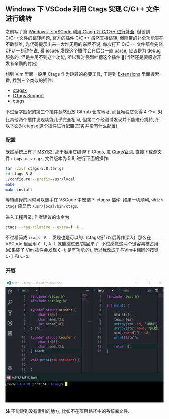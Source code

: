 ## Windows 下 VSCode 利用 Ctags 实现 C/C++ 文件进行跳转

之前写了篇 [Windows 下 VSCode 利用 Clang 对 C/C++ 进行补全](../07/c-c++-completion-by-clang-in-vscode.md),
但谈到C/C++文件的跳转问题, 官方的插件 [C/C++](https://github.com/Microsoft/vscode-cpptools/issues)
虽然支持跳转, 但附带的补全功能实在不敢恭维, 光代码提示出来一大堆无用的东西不说,
每次打开 C/C++ 文件都会先烧 CPU 一刻钟在说, 看
[issues](https://github.com/Microsoft/vscode-cpptools/issues/785#issuecomment-308880006)
发现这个插件会在后台一直 parse, 应该是为 debug服务的, 但是并用不到这个功能,
所以暂时强烈吐槽这个插件!:face_with_thermometer:(当然还是要感谢开发者辛勤的付出)

想到 Vim 里面一般用 Ctags 作为跳转的必要工具, 于是到
[Extensions](https://marketplace.visualstudio.com/VSCode)
里面搜索一番, 找到三个类似的插件:

- [ctagsx](https://github.com/jtanx/ctagsx)
- [CTags Support](https://github.com/jaydenlin/ctags-support)
- [ctags](https://marketplace.visualstudio.com/items?itemName=hcyang.ctags)

不过全字匹配的第三个插件竟然没放 Github 仓库地址, 而且唯独它获得 4 个:star:,
对比其他两个插件发现功能几乎完全相同, 但第二个经测试发现并不能进行跳转,
所以下面对 ctagsx 这个插件进行配置(其实并没有什么配置).

### 配置

既然系统上有了 [MSYS2](www.msys2.org), 那干脆用它编译下 Ctags,
进 [Ctags官网](http://ctags.sourceforge.net), 直接下载源文件
`ctags-x.tar.gz`, 文件版本为 5.8, 进行下面的操作:

```bash
tar -zxvf ctags-5.8.tar.gz
cd ctags-5.8
./configure --prefix=/usr/local
make
make install
```

等待编译的同时可以随手在 VSCode 中安装下 ctagsx 插件.
如果一切顺利, `which ctags` 应显示 `/usr/local/bin/ctags`.

进入工程目录, 作者建议的命令为

```bash
ctags --tag-relative --extra=f -R .
```

不过精简成 `ctags -R .` 发现也是可以的. (ctags细节以后再作深入),
那么在 VSCode 里面用 <kbd>C-t</kbd>, <kbd>A-t</kbd> 就能跳过去/跳回来了.
不过感觉这两个键容易被占用(如果装了 Vim 插件会发现 <kbd>C-t</kbd> 是有功能的),
所以我改成了与Vim中相同的按键 <kbd>C-]</kbd> 和 <kbd>C-o</kbd>.

### 开耍

<p align="center">
   <img src="img/msys-vscode-ctags.gif">
</p>

**注** 不能跳到没有索引的地方, 比如不在项目路径中的系统库文件.
